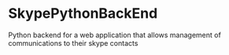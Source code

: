 # SkypePythonBackEnd
Python backend for a web application that allows management of communications to their skype contacts

